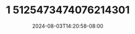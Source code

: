 --- 
title: "1 5125473474076214301"
description: "nonton  video bokep 1 5125473474076214301 instagram full vidio terbaru"
date: 2024-08-03T14:20:58-08:00
file_code: "1f4d74f1ycx1"
draft: false
cover: "4wuxbqam8h6gxkri.jpg"
tags: ["indo", "bokep-indo", "bokep-viral", "bokep-ig"]
length: 122
fld_id: "1483824"
foldername: "Aurel xyz"
categories: ["Aurel xyz"]
views: 0
---